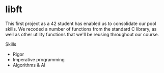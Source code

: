 # libft

This first project as a 42 student has enabled us to consolidate our pool skills. We recoded a number of functions from the standard C library, as well as other utility functions that we'll be reusing throughout our course.

Skills
  - Rigor
  - Imperative programming
  - Algorithms & AI
